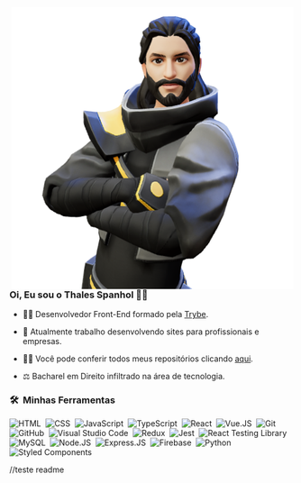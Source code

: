 <div>
<img align="right" src="https://raw.githubusercontent.com/thspanhol/teste-page/main/public/chargit.png" width="500"/>
<div>
<br>
  
### Oi, Eu sou o Thales Spanhol 👋🏻

- 👨‍🎓 Desenvolvedor Front-End formado pela [Trybe](https://github.com/betrybe).

- 🔭 Atualmente trabalho desenvolvendo sites para profissionais e empresas.

- 👨‍💻 Você pode conferir todos meus repositórios clicando [aqui](https://github.com/thspanhol?tab=repositories).

- ⚖️ Bacharel em Direito infiltrado na área de tecnologia.

### 🛠 &nbsp;Minhas Ferramentas

![HTML](https://img.shields.io/badge/-HTML-05122A?style=flat&logo=HTML5)&nbsp;
![CSS](https://img.shields.io/badge/-CSS-05122A?style=flat&logo=CSS3&logoColor=1572B6)&nbsp;
![JavaScript](https://img.shields.io/badge/-JavaScript-05122A?style=flat&logo=javascript)&nbsp;
![TypeScript](https://img.shields.io/badge/-TypeScript-05122A?style=flat&logo=typescript)&nbsp;
![React](https://img.shields.io/badge/-React-05122A?style=flat&logo=react)&nbsp;
![Vue.JS](https://img.shields.io/badge/-Vue.JS-05122A?style=flat&logo=vue.js)&nbsp;
![Git](https://img.shields.io/badge/-Git-05122A?style=flat&logo=git)&nbsp;
![GitHub](https://img.shields.io/badge/-GitHub-05122A?style=flat&logo=github)&nbsp;
![Visual Studio Code](https://img.shields.io/badge/-Visual%20Studio%20Code-05122A?style=flat&logo=visual-studio-code&logoColor=007ACC)&nbsp;
![Redux](https://img.shields.io/badge/-Redux-05122A?style=flat&logo=redux)&nbsp;
![Jest](https://img.shields.io/badge/-Jest-05122A?style=flat&logo=jest)&nbsp;
![React Testing Library](https://img.shields.io/badge/-RTL-05122A?style=flat&logo=testinglibrary)&nbsp;
![MySQL](https://img.shields.io/badge/-MySQL-05122A?style=flat&logo=mysql)&nbsp;
![Node.JS](https://img.shields.io/badge/-Node.JS-05122A?style=flat&logo=node.js)&nbsp;
![Express.JS](https://img.shields.io/badge/-Express.JS-05122A?style=flat&logo=express)&nbsp;
![Firebase](https://img.shields.io/badge/-Firebase-05122A?style=flat&logo=firebase)&nbsp;
![Python](https://img.shields.io/badge/-Python-05122A?style=flat&logo=python)&nbsp;
![Styled Components](https://img.shields.io/badge/-Styled%20Components-05122A?style=flat&logo=styledcomponents)&nbsp;
</div>
//teste readme
</div>
